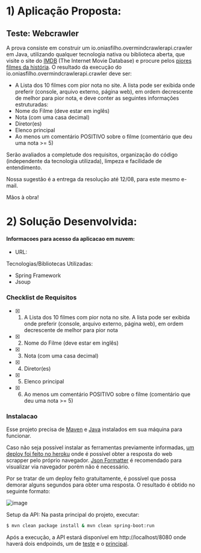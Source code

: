 # 1) Aplicação Proposta: 

## Teste: Webcrawler

A prova consiste em construir um io.oniasfilho.overmindcrawlerapi.crawler em Java, utilizando qualquer tecnologia nativa ou biblioteca aberta, que visite
o site do [IMDB]( https://www.imdb.com) (The Internet Movie Database) e procure
pelos [piores filmes da história]( https://www.imdb.com/chart/bottom). O resultado da execução do io.oniasfilho.overmindcrawlerapi.crawler deve ser:

- A Lista dos 10 filmes com pior nota no site. A lista pode ser exibida onde preferir (console, arquivo externo, página
  web), em ordem decrescente de melhor para pior nota, e deve conter as seguintes informações estruturadas:
- Nome do Filme (deve estar em inglês)
- Nota (com uma casa decimal)
- Diretor(es)
- Elenco principal
- Ao menos um comentário POSITIVO sobre o filme (comentário que deu uma nota >= 5)

Serão avaliados a completude dos requisitos, organização do código (independente da tecnologia utilizada), limpeza e
facilidade de entendimento.

Nossa sugestão é a entrega da resolução até 12/08, para este mesmo e-mail.

Mãos à obra!


# 2) Solução Desenvolvida: 


#### Informacoes para acesso da aplicacao em nuvem:

- URL: <inserir url do deploy da heroku>


Tecnologias/Bibliotecas Utilizadas:

  - Spring Framework
  - Jsoup


### Checklist de Requisitos

- [x] 1) A Lista dos 10 filmes com pior nota no site. A lista pode ser exibida onde preferir (console, arquivo externo, página
  web), em ordem decrescente de melhor para pior nota
- [x] 2) Nome do Filme (deve estar em inglês)
- [x] 3) Nota (com uma casa decimal)
- [x] 4) Diretor(es)
- [x] 5) Elenco principal
- [x] 6) Ao menos um comentário POSITIVO sobre o filme (comentário que deu uma nota >= 5)

<!--
### Extras

 * A aplicação rodando em algum ambiente em nuvem:
 Foi feito deploy da aplicacao completa (database, api e front end) na Amazon Web Services, sendo que o entrypoint da mesma se encontra no seguinte endereco: https://frontend.oniasfilho.io/ -->
  

### Instalacao

Esse projeto precisa de [Maven](https://maven.apache.org/download.cgi) e [Java](https://www.oracle.com/java/technologies/javase-jre8-downloads.html) instalados em sua máquina para funcionar.
  
Caso não seja possível instalar as ferramentas previamente informadas, [um deploy foi feito no heroku](https://overmind-crawler.herokuapp.com/api/IMDB) onde é possível obter a resposta do web scrapper pelo próprio navegador. [Json Formatter](https://chrome.google.com/webstore/detail/json-formatter/bcjindcccaagfpapjjmafapmmgkkhgoa?hl=pt-BR) é recomendado para visualizar via navegador porém não é necessário.
  
Por se tratar de um deploy feito gratuitamente, é possível que possa demorar alguns segundos para obter uma resposta. O resultado é obtido no seguinte formato:
  
  ![image](https://user-images.githubusercontent.com/19842185/128972142-62b14ea6-81ef-4e66-8f3a-2ddb08372e2c.png)



Setup da API:
Na pasta principal do projeto, executar:

```sh
$ mvn clean package install & mvn clean spring-boot:run
```
Após a execução, a API estará disponível em http://localhost/8080 onde haverá dois endpoinds, um de [teste](http://localhost/8080/ping) e o [principal](http://localhost:8080/api/IMDB).
<!-- 
Setup do Front End:
Na pasta frontEnd, executar:

```sh
$ npm start
```

Para consumir a aplicacao: http://localhost:3000 -->

